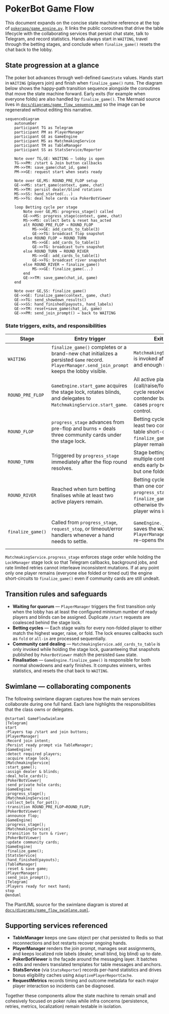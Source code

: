 # PokerBot Game Flow

This document expands on the concise state machine reference at the top of
[`pokerapp/game_engine.py`](../pokerapp/game_engine.py). It links the public
coroutines that drive the table lifecycle with the collaborating services that
persist chat state, talk to Telegram, and record statistics. Hands always start
in `WAITING`, travel through the betting stages, and conclude when
`finalize_game()` resets the chat back to the lobby.

## State progression at a glance

The poker bot advances through well-defined `GameState` values. Hands start in
`WAITING` (players join) and finish when `finalize_game()` runs. The diagram
below shows the happy-path transition sequence alongside the coroutines that
move the state machine forward. Early exits (for example when everyone folds)
are also handled by `finalize_game()`. The Mermaid source lives in
[`docs/diagrams/game_flow_sequence.mmd`](diagrams/game_flow_sequence.mmd) so the
image can be regenerated without editing this narrative.

```mermaid
sequenceDiagram
    autonumber
    participant TG as Telegram
    participant PM as PlayerManager
    participant GE as GameEngine
    participant MS as MatchmakingService
    participant TM as TableManager
    participant SS as StatsService/Reporter

    Note over TG,GE: WAITING — lobby is open
    TG->>PM: /start & Join button callbacks
    PM->>TM: save_game(chat_id, game)
    PM->>GE: request start when seats ready

    Note over GE,MS: ROUND_PRE_FLOP setup
    GE->>MS: start_game(context, game, chat)
    MS->>TM: persist dealer/blind rotations
    MS->>SS: hand_started(...)
    MS->>TG: deal hole cards via PokerBotViewer

    loop Betting cycle per stage
        Note over GE,MS: progress_stage() called
        GE->>MS: progress_stage(context, game, chat)
        MS->>MS: collect bets & reset has_acted
        alt ROUND_PRE_FLOP → ROUND_FLOP
            MS->>GE: add_cards_to_table(3)
            GE->>TG: broadcast flop snapshot
        else ROUND_FLOP → ROUND_TURN
            MS->>GE: add_cards_to_table(1)
            GE->>TG: broadcast turn snapshot
        else ROUND_TURN → ROUND_RIVER
            MS->>GE: add_cards_to_table(1)
            GE->>TG: broadcast river snapshot
        else ROUND_RIVER → finalize_game()
            MS->>GE: finalize_game(...)
        end
        GE->>TM: save_game(chat_id, game)
    end

    Note over GE,SS: finalize_game()
    GE->>GE: finalize_game(context, game, chat)
    GE->>TG: send_showdown_results()
    GE->>SS: hand_finished(payouts, hand_labels)
    GE->>TM: reset+save_game(chat_id, game)
    GE->>PM: send_join_prompt() → back to WAITING
```

### State triggers, exits, and responsibilities

| Stage | Entry trigger | Exit conditions | Key responsibilities |
| ----- | ------------- | --------------- | ------------------- |
| `WAITING` | `finalize_game()` completes or a brand-new chat initializes a persisted `Game` record. `PlayerManager.send_join_prompt` keeps the lobby visible. | `MatchmakingService.start_game` is invoked after a `/start` request and enough ready seats exist. | Accept join requests, persist the waiting game via `TableManager`, broadcast countdown updates. |
| `ROUND_PRE_FLOP` | `GameEngine.start_game` acquires the stage lock, rotates blinds, and delegates to `MatchmakingService.start_game`. | All active players act (call/raise/fold) and the betting cycle resolves, or every contender but one folds. In both cases `progress_stage` returns control. | Assign dealer/blind roles, post blinds, deal hole cards, trigger `RequestMetrics.start_cycle`, persist the updated `Game` snapshot. |
| `ROUND_FLOP` | `progress_stage` advances from pre-flop and burns + deals three community cards under the stage lock. | Betting cycle completes with at least two contenders, or the table short-circuits to `finalize_game()` when only one player remains. | Reset `has_acted`, publish flop snapshots via `PokerBotViewer`, save state through `TableManager`. |
| `ROUND_TURN` | Triggered by `progress_stage` immediately after the flop round resolves. | Stage betting resolves with multiple contenders, or the hand ends early because everyone but one folded/timed out. | Deal the turn card, refresh betting order, keep telemetry/logging via `RequestMetrics`. |
| `ROUND_RIVER` | Reached when turn betting finalises while at least two active players remain. | Betting cycle completes; if more than one contender survives, `progress_stage` calls `finalize_game()` for showdown, otherwise the single remaining player wins immediately. | Deal the river card, instruct the viewer to render the full board, persist the final betting state. |
| `finalize_game()` | Called from `progress_stage`, `request_stop`, or timeout/error handlers whenever a hand needs to settle. | `GameEngine._reset_game_state` saves the `WAITING` state and `PlayerManager.send_join_prompt` re-opens the lobby. | Determine winners, distribute payouts, emit statistics, invalidate caches, clean up Telegram anchors, and reset timers/locks. |

`MatchmakingService.progress_stage` enforces stage order while holding the
`LockManager` stage lock so that Telegram callbacks, background jobs, and rate
limited retries cannot interleave inconsistent mutations. If at any point only
one player remains (everyone else folded or timed out) the engine short-circuits
to `finalize_game()` even if community cards are still undealt.

## Transition rules and safeguards

- **Waiting for quorum** — `PlayerManager` triggers the first transition only
  when the lobby has at least the configured minimum number of ready players and
  blinds can be assigned. Duplicate `/start` requests are coalesced behind the
  stage lock.
- **Betting cycles** — Each stage waits for every non-folded player to either
  match the highest wager, raise, or fold. The lock ensures callbacks such as
  `fold` or `all-in` are processed sequentially.
- **Community card dealing** — `MatchmakingService.add_cards_to_table` is only
  invoked while holding the stage lock, guaranteeing that snapshots published by
  `PokerBotViewer` match the persisted `Game` state.
- **Finalisation** — `GameEngine.finalize_game()` is responsible for both normal
  showdowns and early finishes. It computes winners, writes statistics, and
  resets the chat back to `WAITING`.

## Swimlane — collaborating components

The following swimlane diagram captures how the main services collaborate during
one full hand. Each lane highlights the responsibilities that the class owns or
delegates.

```plantuml
@startuml GameFlowSwimlane
|Telegram|
start
:Players tap /start and join buttons;
|PlayerManager|
:Record join intent;
:Persist ready prompt via TableManager;
|GameEngine|
:detect required players;
:acquire stage lock;
|MatchmakingService|
:start_game();
:assign dealer & blinds;
:deal_hole_cards();
|PokerBotViewer|
:send private hole cards;
|GameEngine|
:progress_stage();
|MatchmakingService|
:collect_bets_for_pot();
:transition ROUND_PRE_FLOP→ROUND_FLOP;
|PokerBotViewer|
:announce flop;
|GameEngine|
:progress_stage();
|MatchmakingService|
:transition to turn & river;
|PokerBotViewer|
:update community cards;
|GameEngine|
:finalize_game();
|StatsService|
:hand_finished(payouts);
|TableManager|
:reset & save game;
|PlayerManager|
:send_join_prompt();
|Telegram|
:Players ready for next hand;
stop
@enduml
```

The PlantUML source for the swimlane diagram is stored at
[`docs/diagrams/game_flow_swimlane.puml`](diagrams/game_flow_swimlane.puml).

## Supporting services referenced

- **TableManager** keeps one `Game` object per chat persisted to Redis so that
  reconnections and bot restarts recover ongoing hands.
- **PlayerManager** renders the join prompt, manages seat assignments, and keeps
  localized role labels (dealer, small blind, big blind) up to date.
- **PokerBotViewer** is the façade around the messaging layer. It batches edits
  and renders translated templates for table messages and anchors.
- **StatsService** (via `StatsReporter`) records per-hand statistics and drives
  bonus eligibility caches using `AdaptivePlayerReportCache`.
- **RequestMetrics** records timing and outcome metadata for each major player
  interaction so incidents can be diagnosed.

Together these components allow the state machine to remain small and
cohesively focused on poker rules while infra concerns (persistence, retries,
metrics, localization) remain testable in isolation.
